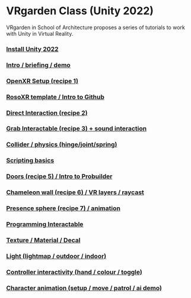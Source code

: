 # VRgarden Class (Unity 2022)

VRgarden in School of Architecture proposes a series of tutorials to work with Unity in Virtual Reality. 

### [Install Unity 2022](VRgarden_install2022)
### [Intro / briefing / demo](VRgarden_install2022)
### [OpenXR Setup (recipe 1)](VRgarden_basics.md)
### [RosoXR template / Intro to Github](VRgarden_basics.md)
### [Direct Interaction (recipe 2)](VRgarden_basics.md)
### [Grab Interactable (recipe 3) + sound interaction](VRgarden_basics.md)
### [Collider / physics (hinge/joint/spring)](VRgarden_basics.md)
### [Scripting basics](VRgarden_basics.md)
### [Doors (recipe 5) / Intro to Probuilder](VRgarden_basics.md)
### [Chameleon wall (recipe 6) / VR layers / raycast](VRgarden_basics.md)
### [Presence sphere (recipe 7) / animation](VRgarden_basics.md)
### [Programming Interactable](VRgarden_basics.md)
### [Texture / Material / Decal](VRgarden_basics.md)
### [Light (lightmap / outdoor / indoor)](VRgarden_basics.md)
### [Controller interactivity (hand / colour / toggle)](VRgarden_basics.md)
### [Character animation (setup / move / patrol / ai demo)](VRgarden_basics.md)

